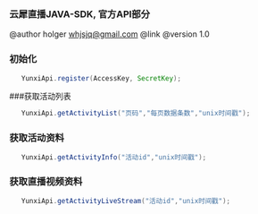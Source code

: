 ### 云犀直播JAVA-SDK, 官方API部分
@author  holger <whjsjq@gmail.com>
@link
@version 1.0

### 初始化
```java
   YunxiApi.register(AccessKey, SecretKey);
```

###获取活动列表
```java
   YunxiApi.getActivityList("页码","每页数据条数","unix时间戳");
```  

### 获取活动资料
```java
   YunxiApi.getActivityInfo("活动id","unix时间戳");
```  

### 获取直播视频资料
```java
   YunxiApi.getActivityLiveStream("活动id","unix时间戳"); 
```  
 
